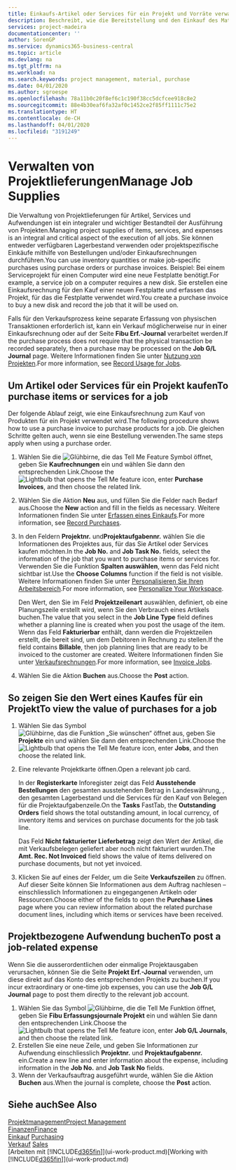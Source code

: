 ```yaml
---
title: Einkaufs-Artikel oder Services für ein Projekt und Vorräte verwalten| Microsoft Docs
description: Beschreibt, wie die Bereitstellung und den Einkauf des Materials und Servicearten in Projekten verwaltet wird.
services: project-madeira
documentationcenter: ''
author: SorenGP
ms.service: dynamics365-business-central
ms.topic: article
ms.devlang: na
ms.tgt_pltfrm: na
ms.workload: na
ms.search.keywords: project management, material, purchase
ms.date: 04/01/2020
ms.author: sgroespe
ms.openlocfilehash: 78a11b0c20f8ef6c1c190f38cc5dcfcee918c8e2
ms.sourcegitcommit: 88e4b30eaf6fa32af0c1452ce2f85ff1111c75e2
ms.translationtype: HT
ms.contentlocale: de-CH
ms.lasthandoff: 04/01/2020
ms.locfileid: "3191249"
---
```

# <a name="manage-job-supplies"></a><span data-ttu-id="95fd5-103">Verwalten von Projektlieferungen</span><span class="sxs-lookup"><span data-stu-id="95fd5-103">Manage Job Supplies</span></span>
<span data-ttu-id="95fd5-104">Die Verwaltung von Projektlieferungen für Artikel, Services und Aufwendungen ist ein integraler und wichtiger Bestandteil der Ausführung von Projekten.</span><span class="sxs-lookup"><span data-stu-id="95fd5-104">Managing project supplies of items, services, and expenses is an integral and critical aspect of the execution of all jobs.</span></span> <span data-ttu-id="95fd5-105">Sie können entweder verfügbaren Lagerbestand verwenden oder projektspezifische Einkäufe mithilfe von Bestellungen und/oder Einkaufsrechnungen durchführen.</span><span class="sxs-lookup"><span data-stu-id="95fd5-105">You can use inventory quantities or make job-specific purchases using purchase orders or purchase invoices.</span></span> <span data-ttu-id="95fd5-106">Beispiel: Bei einem Serviceprojekt für einen Computer wird eine neue Festplatte benötigt.</span><span class="sxs-lookup"><span data-stu-id="95fd5-106">For example, a service job on a computer requires a new disk.</span></span> <span data-ttu-id="95fd5-107">Sie erstellen eine Einkaufsrechnung für den Kauf einer neuen Festplatte und erfassen das Projekt, für das die Festplatte verwendet wird.</span><span class="sxs-lookup"><span data-stu-id="95fd5-107">You create a purchase invoice to buy a new disk and record the job that it will be used on.</span></span>

<span data-ttu-id="95fd5-108">Falls für den Verkaufsprozess keine separate Erfassung von physischen Transaktionen erforderlich ist, kann ein Verkauf möglicherweise nur in einer Einkaufsrechnung oder auf der Seite **Fibu Erf.-Journal** verarbeitet werden.</span><span class="sxs-lookup"><span data-stu-id="95fd5-108">If the purchase process does not require that the physical transaction be recorded separately, then a purchase may be processed on the **Job G/L Journal** page.</span></span> <span data-ttu-id="95fd5-109">Weitere Informationen finden Sie unter [Nutzung von Projekten](projects-how-record-job-usage.md).</span><span class="sxs-lookup"><span data-stu-id="95fd5-109">For more information, see [Record Usage for Jobs](projects-how-record-job-usage.md).</span></span>

## <a name="to-purchase-items-or-services-for-a-job"></a><span data-ttu-id="95fd5-110">Um Artikel oder Services für ein Projekt kaufen</span><span class="sxs-lookup"><span data-stu-id="95fd5-110">To purchase items or services for a job</span></span>
<span data-ttu-id="95fd5-111">Der folgende Ablauf zeigt, wie eine Einkaufsrechnung zum Kauf von Produkten für ein Projekt verwendet wird.</span><span class="sxs-lookup"><span data-stu-id="95fd5-111">The following procedure shows how to use a purchase invoice to purchase products for a job.</span></span> <span data-ttu-id="95fd5-112">Die gleichen Schritte gelten auch, wenn sie eine Bestellung verwenden.</span><span class="sxs-lookup"><span data-stu-id="95fd5-112">The same steps apply when using a purchase order.</span></span>  

1. <span data-ttu-id="95fd5-113">Wählen Sie die ![Glühbirne, die das Tell Me Feature](media/ui-search/search_small.png "Tell Me-Funktion") Symbol öffnet, geben Sie **Kaufrechnungen** ein und wählen Sie dann den entsprechenden Link.</span><span class="sxs-lookup"><span data-stu-id="95fd5-113">Choose the ![Lightbulb that opens the Tell Me feature](media/ui-search/search_small.png "Tell me what you want to do") icon, enter **Purchase Invoices**, and then choose the related link.</span></span>  
2. <span data-ttu-id="95fd5-114">Wählen Sie die Aktion **Neu** aus, und füllen Sie die Felder nach Bedarf aus.</span><span class="sxs-lookup"><span data-stu-id="95fd5-114">Choose the **New** action and fill in the fields as necessary.</span></span> <span data-ttu-id="95fd5-115">Weitere Informationen finden Sie unter [Erfassen eines Einkaufs](purchasing-how-record-purchases.md).</span><span class="sxs-lookup"><span data-stu-id="95fd5-115">For more information, see [Record Purchases](purchasing-how-record-purchases.md).</span></span>
3. <span data-ttu-id="95fd5-116">In den Feldern **Projektnr.** und**Projektaufgabennr.** wählen Sie die Informationen des Projektes aus, für das Sie Artikel oder Services kaufen möchten.</span><span class="sxs-lookup"><span data-stu-id="95fd5-116">In the **Job No.** and **Job Task No.** fields, select the information of the job that you want to purchase items or services for.</span></span> <span data-ttu-id="95fd5-117">Verwenden Sie die Funktion **Spalten auswählen**, wenn das Feld nicht sichtbar ist.</span><span class="sxs-lookup"><span data-stu-id="95fd5-117">Use the **Choose Columns** function if the field is not visible.</span></span> <span data-ttu-id="95fd5-118">Weitere Informationen finden Sie unter [Personalisieren Sie Ihren Arbeitsbereich](ui-personalization-user.md).</span><span class="sxs-lookup"><span data-stu-id="95fd5-118">For more information, see [Personalize Your Workspace](ui-personalization-user.md).</span></span>

    <span data-ttu-id="95fd5-119">Den Wert, den Sie im Feld **Projektzeilenart** auswählen, definiert, ob eine Planungszeile erstellt wird, wenn Sie den Verbrauch eines Artikels buchen.</span><span class="sxs-lookup"><span data-stu-id="95fd5-119">The value that you select in the **Job Line Type** field defines whether a planning line is created when you post the usage of the item.</span></span> <span data-ttu-id="95fd5-120">Wenn das Feld **Fakturierbar** enthält, dann werden die Projektzeilen erstellt, die bereit sind, um dem Debitoren in Rechnung zu stellen.</span><span class="sxs-lookup"><span data-stu-id="95fd5-120">If the field contains **Billable**, then job planning lines that are ready to be invoiced to the customer are created.</span></span> <span data-ttu-id="95fd5-121">Weitere Informationen finden Sie unter [Verkaufsrechnungen](projects-how-invoice-jobs.md).</span><span class="sxs-lookup"><span data-stu-id="95fd5-121">For more information, see [Invoice Jobs](projects-how-invoice-jobs.md).</span></span>
4. <span data-ttu-id="95fd5-122">Wählen Sie die Aktion **Buchen** aus.</span><span class="sxs-lookup"><span data-stu-id="95fd5-122">Choose the **Post** action.</span></span>

## <a name="to-view-the-value-of-purchases-for-a-job"></a><span data-ttu-id="95fd5-123">So zeigen Sie den Wert eines Kaufes für ein Projekt</span><span class="sxs-lookup"><span data-stu-id="95fd5-123">To view the value of purchases for a job</span></span>
1. <span data-ttu-id="95fd5-124">Wählen Sie das Symbol ![Glühbirne, das die Funktion „Sie wünschen“ öffnet](media/ui-search/search_small.png "Tell Me-Funktion") aus, geben Sie **Projekte** ein und wählen Sie dann den entsprechenden Link.</span><span class="sxs-lookup"><span data-stu-id="95fd5-124">Choose the ![Lightbulb that opens the Tell Me feature](media/ui-search/search_small.png "Tell me what you want to do") icon, enter **Jobs**, and then choose the related link.</span></span>
2. <span data-ttu-id="95fd5-125">Eine relevante Projektkarte öffnen.</span><span class="sxs-lookup"><span data-stu-id="95fd5-125">Open a relevant job card.</span></span>

    <span data-ttu-id="95fd5-126">In der **Registerkarte** Inforegister zeigt das Feld **Ausstehende Bestellungen** den gesamten ausstehenden Betrag in Landeswährung, , den gesamten Lagerbestand und die Services für den Kauf von Belegen für die Projektaufgabenzeile.</span><span class="sxs-lookup"><span data-stu-id="95fd5-126">On the **Tasks** FastTab, the **Outstanding Orders** field shows the total outstanding amount, in local currency, of inventory items and services on purchase documents for the job task line.</span></span>  

    <span data-ttu-id="95fd5-127">Das Feld **Nicht fakturierter Lieferbetrag** zeigt den Wert der Artikel, die mit Verkaufsbelegen geliefert aber noch nicht fakturiert wurden.</span><span class="sxs-lookup"><span data-stu-id="95fd5-127">The **Amt. Rec. Not Invoiced** field shows the value of items delivered on purchase documents, but not yet invoiced.</span></span>  
3. <span data-ttu-id="95fd5-128">Klicken Sie auf eines der Felder, um die Seite **Verkaufszeilen** zu öffnen. Auf dieser Seite können Sie Informationen aus dem Auftrag nachlesen – einschliesslich Informationen zu eingegangenen Artikeln oder Ressourcen.</span><span class="sxs-lookup"><span data-stu-id="95fd5-128">Choose either of the fields to open the **Purchase Lines** page where you can review information about the related purchase document lines, including which items or services have been received.</span></span>

## <a name="to-post-a-job-related-expense"></a><span data-ttu-id="95fd5-129">Projektbezogene Aufwendung buchen</span><span class="sxs-lookup"><span data-stu-id="95fd5-129">To post a job-related expense</span></span>
<span data-ttu-id="95fd5-130">Wenn Sie die ausserordentlichen oder einmalige Projektausgaben verursachen, können Sie die Seite **Projekt Erf.-Journal** verwenden, um diese direkt auf das Konto des entsprechenden Projekts zu buchen.</span><span class="sxs-lookup"><span data-stu-id="95fd5-130">If you incur extraordinary or one-time job expenses, you can use the **Job G/L Journal** page to post them directly to the relevant job account.</span></span>

1. <span data-ttu-id="95fd5-131">Wählen Sie das Symbol ![Glühbirne, die die Tell Me Funktion öffnet](media/ui-search/search_small.png "Tell Me-Funktion"), geben Sie **Fibu Erfassungsjournale Projekt** ein und wählen Sie dann den entsprechenden Link.</span><span class="sxs-lookup"><span data-stu-id="95fd5-131">Choose the ![Lightbulb that opens the Tell Me feature](media/ui-search/search_small.png "Tell me what you want to do") icon, enter **Job G/L Journals**, and then choose the related link.</span></span>  
2. <span data-ttu-id="95fd5-132">Erstellen Sie eine neue Zeile, und geben Sie Informationen zur Aufwendung einschliesslich  **Projektnr.** und **Projektaufgabennr.** ein.</span><span class="sxs-lookup"><span data-stu-id="95fd5-132">Create a new line and enter information about the expense, including information in the **Job No.** and **Job Task No** fields.</span></span>  
3. <span data-ttu-id="95fd5-133">Wenn der Verkaufsauftrag ausgeführt wurde, wählen Sie die Aktion **Buchen** aus.</span><span class="sxs-lookup"><span data-stu-id="95fd5-133">When the journal is complete, choose the **Post** action.</span></span>

## <a name="see-also"></a><span data-ttu-id="95fd5-134">Siehe auch</span><span class="sxs-lookup"><span data-stu-id="95fd5-134">See Also</span></span>
[<span data-ttu-id="95fd5-135">Projektmanagement</span><span class="sxs-lookup"><span data-stu-id="95fd5-135">Project Management</span></span>](projects-manage-projects.md)  
[<span data-ttu-id="95fd5-136">Finanzen</span><span class="sxs-lookup"><span data-stu-id="95fd5-136">Finance</span></span>](finance.md)  
<span data-ttu-id="95fd5-137">[Einkauf](purchasing-manage-purchasing.md)       </span><span class="sxs-lookup"><span data-stu-id="95fd5-137">[Purchasing](purchasing-manage-purchasing.md)       </span></span>  
<span data-ttu-id="95fd5-138">[Verkauf](sales-manage-sales.md)    </span><span class="sxs-lookup"><span data-stu-id="95fd5-138">[Sales](sales-manage-sales.md)    </span></span>  
<span data-ttu-id="95fd5-139">[Arbeiten mit [!INCLUDE[d365fin](includes/d365fin_md.md)]](ui-work-product.md)</span><span class="sxs-lookup"><span data-stu-id="95fd5-139">[Working with [!INCLUDE[d365fin](includes/d365fin_md.md)]](ui-work-product.md)</span></span>  
